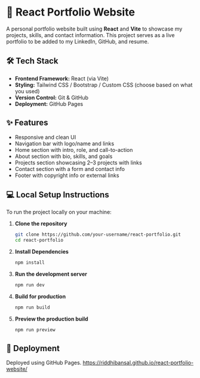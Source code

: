 # 🚀 React Portfolio Website

A personal portfolio website built using **React** and **Vite** to showcase my projects, skills, and contact information. This project serves as a live portfolio to be added to my LinkedIn, GitHub, and resume.

## 🛠 Tech Stack

- **Frontend Framework:** React (via Vite)
- **Styling:** Tailwind CSS / Bootstrap / Custom CSS (choose based on what you used)
- **Version Control:** Git & GitHub
- **Deployment:** GitHub Pages

## ✨ Features

- Responsive and clean UI
- Navigation bar with logo/name and links
- Home section with intro, role, and call-to-action
- About section with bio, skills, and goals
- Projects section showcasing 2–3 projects with links
- Contact section with a form and contact info
- Footer with copyright info or external links

## 💻 Local Setup Instructions

To run the project locally on your machine:

1. **Clone the repository**
   ```bash
   git clone https://github.com/your-username/react-portfolio.git
   cd react-portfolio
2. **Install Dependencies**
   ```bash
   npm install
3. **Run the development server**
   ```bash
   npm run dev
4. **Build for production**
   ```bash
   npm run build
5. **Preview the production build**
   ```bash
   npm run preview

## 🚀 Deployment
Deployed using GitHub Pages.
https://riddhibansal.github.io/react-portfolio-website/
